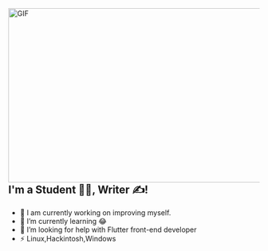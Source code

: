 <img align="right" alt="GIF" src="https://user-images.githubusercontent.com/102032847/160018930-68ffa7a1-1d38-45c5-805e-567382694de6.gif" width="600" height="350" />

## I'm a Student 👨‍🎓, Writer ✍!
- 🔭 I am currently working on improving myself.
- 🌱 I’m currently learning 😂
- 🤔 I’m looking for help with Flutter front-end developer
- ⚡ Linux,Hackintosh,Windows
